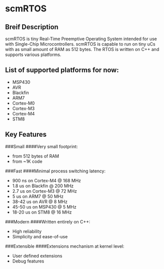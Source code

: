 scmRTOS
=======

Breif Description
-----------------
scmRTOS is tiny Real-Time Preemptive Operating System intended for use with Single-Chip Microcontrollers. scmRTOS is capable to run on tiny uCs with as small amount of RAM as 512 bytes. The RTOS is written on C++ and supports various platforms.

List of supported platforms for now:
------------------------------------
* MSP430
* AVR
* Blackfin
* ARM7
* Cortex-M0
* Cortex-M3
* Cortex-M4
* STM8

Key Features
------------

###Small
####Very small footprint:
* from 512 bytes of RAM
* from ~1K code

###Fast
####Minimal process switching latency:
* 900 ns on Cortex-M4 @ 168 MHz
* 1.8 us on Blackfin @ 200 MHz
* 2.7 us on Cortex-M3 @ 72 MHz
* 5 us on ARM7 @ 50 MHz
* 38-42 us on AVR @ 8 MHz
* 45-50 us on MSP430 @ 5 MHz
* 18-20 us on STM8 @ 16 MHz

###Modern
####Written entirely on C++:
* High reliability
* Simplicity and ease-of-use

###Extensible
####Extensions mechanism at kernel level:
* User defined extensions
* Debug features



